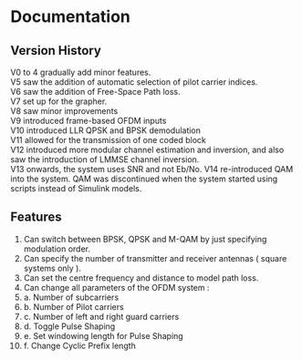 # Documentation

## Version History
V0 to 4 gradually add minor features. <br />
V5 saw the addition of automatic selection of pilot carrier indices. <br />
V6 saw the addition of Free-Space Path loss. <br />
V7 set up for the grapher. <br />
V8 saw minor improvements <br />
V9 introduced frame-based OFDM inputs <br />
V10 introduced LLR QPSK and BPSK demodulation <br />
V11 allowed for the transmission of one coded block <br /> 
V12 introduced more modular channel estimation and inversion, and also saw the introduction of LMMSE channel inversion. <br />
V13 onwards, the system uses SNR and not Eb/No. 
V14 re-introduced QAM into the system. QAM was discontinued when the system started using scripts instead of Simulink models. 

## Features
1. Can switch between BPSK, QPSK and M-QAM by just specifying modulation order. 
2. Can specify the number of transmitter and receiver antennas ( square systems only ).
3. Can set the centre frequency and distance to model path loss.
4. Can change all parameters of the OFDM system : 
4. a. Number of subcarriers
4. b. Number of Pilot carriers
4. c. Number of left and right guard carriers
4. d. Toggle Pulse Shaping
4. e. Set windowing length for Pulse Shaping
4. f. Change Cyclic Prefix length
